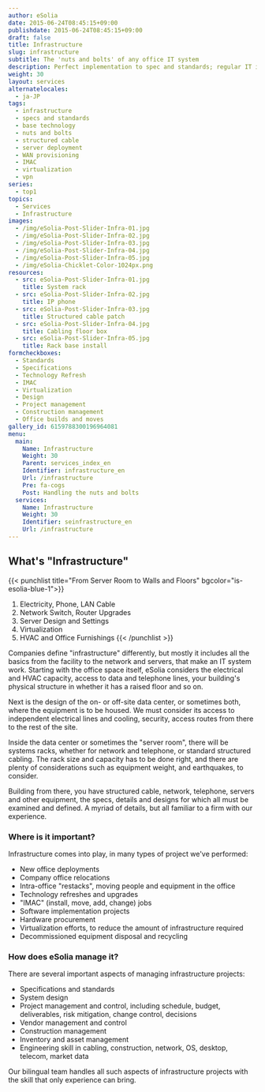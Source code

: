 ```yaml
---
author: eSolia
date: 2015-06-24T08:45:15+09:00
publishdate: 2015-06-24T08:45:15+09:00
draft: false
title: Infrastructure
slug: infrastructure
subtitle: The 'nuts and bolts' of any office IT system
description: Perfect implementation to spec and standards; regular IT infrastructure or technology refreshes, performed with aplomb. - from eSolia Inc.
weight: 30
layout: services
alternatelocales:
  - ja-JP
tags:
  - infrastructure
  - specs and standards
  - base technology
  - nuts and bolts
  - structured cable
  - server deployment
  - WAN provisioning
  - IMAC
  - virtualization
  - vpn
series:
  - top1
topics:
  - Services
  - Infrastructure
images:
  - /img/eSolia-Post-Slider-Infra-01.jpg
  - /img/eSolia-Post-Slider-Infra-02.jpg
  - /img/eSolia-Post-Slider-Infra-03.jpg
  - /img/eSolia-Post-Slider-Infra-04.jpg
  - /img/eSolia-Post-Slider-Infra-05.jpg
  - /img/eSolia-Chicklet-Color-1024px.png
resources:
  - src: eSolia-Post-Slider-Infra-01.jpg
    title: System rack
  - src: eSolia-Post-Slider-Infra-02.jpg
    title: IP phone
  - src: eSolia-Post-Slider-Infra-03.jpg
    title: Structured cable patch
  - src: eSolia-Post-Slider-Infra-04.jpg
    title: Cabling floor box
  - src: eSolia-Post-Slider-Infra-05.jpg
    title: Rack base install
formcheckboxes:
  - Standards
  - Specifications
  - Technology Refresh
  - IMAC
  - Virtualization
  - Design
  - Project management
  - Construction management
  - Office builds and moves
gallery_id: 6159788300196964081
menu:
  main:
    Name: Infrastructure
    Weight: 30
    Parent: services_index_en
    Identifier: infrastructure_en
    Url: /infrastructure
    Pre: fa-cogs
    Post: Handling the nuts and bolts
  services:
    Name: Infrastructure
    Weight: 30
    Identifier: seinfrastructure_en
    Url: /infrastructure
---
```


## What's "Infrastructure"

{{< punchlist title="From Server Room to Walls and Floors" bgcolor="is-esolia-blue-1">}}
1. Electricity, Phone, LAN Cable
1. Network Switch, Router Upgrades
1. Server Design and Settings
1. Virtualization
1. HVAC and Office Furnishings
{{< /punchlist >}}

Companies define "infrastructure" differently, but mostly it includes all the basics from the facility to the network and servers, that make an IT system work. Starting with the office space itself, eSolia considers the electrical and HVAC capacity, access to data and telephone lines, your building's physical structure in whether it has a raised floor and so on.

Next is the design of the on- or off-site data center, or sometimes both, where the equipment is to be housed. We must consider its access to independent electrical lines and cooling, security, access routes from there to the rest of the site.

Inside the data center or sometimes the "server room", there will be systems racks, whether for network and telephone, or standard structured cabling. The rack size and capacity has to be done right, and there are plenty of considerations such as equipment weight, and earthquakes, to consider.

Building from there, you have structured cable, network, telephone, servers and other equipment, the specs, details and designs for which all must be examined and defined. A myriad of details, but all familiar to a firm with our experience.

### Where is it important?
Infrastructure comes into play, in many types of project we've performed:

* New office deployments
* Company office relocations
* Intra-office "restacks", moving people and equipment in the office
* Technology refreshes and upgrades
* "IMAC" (install, move, add, change) jobs
* Software implementation projects
* Hardware procurement
* Virtualization efforts, to reduce the amount of infrastructure required
* Decommissioned equipment disposal and recycling

### How does eSolia manage it?
There are several important aspects of managing infrastructure projects:

* Specifications and standards
* System design
* Project management and control, including schedule, budget, deliverables, risk mitigation, change control, decisions
* Vendor management and control
* Construction management
* Inventory and asset management
* Engineering skill in cabling, construction, network, OS, desktop, telecom, market data

Our bilingual team handles all such aspects of infrastructure projects with the skill that only experience can bring.
